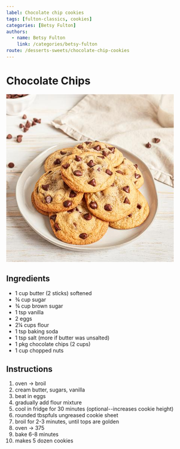 ```yaml
---
label: Chocolate chip cookies
tags: [fulton-classics, cookies]
categories: [Betsy Fulton]
authors:
  - name: Betsy Fulton
    link: /categories/betsy-fulton
route: /desserts-sweets/chocolate-chip-cookies
---
```


# Chocolate Chips
![Fulton family's traditional cookie recipe, as listed on the side of the Toll House Chocolate Chips tin.](/static/banners/chocolate-chip-cookies.jpg)

## Ingredients
- 1 cup butter (2 sticks) softened
- ¾ cup sugar 
- ¾ cup brown sugar 
- 1 tsp vanilla
- 2 eggs
- 2¼ cups flour 
- 1 tsp baking soda 
- 1 tsp salt (more if butter was unsalted)
- 1 pkg chocolate chips (2 cups)
- 1 cup chopped nuts

## Instructions
1. oven -> broil 
2. cream butter, sugars, vanilla 
3. beat in eggs 
4. gradually add flour mixture 
5. cool in fridge for 30 minutes (optional--increases cookie height)
6. rounded tbspfuls ungreased cookie sheet 
7. broil for 2-3 minutes, until tops are golden 
8. oven -> 375 
9. bake 6-8 minutes
10. makes 5 dozen cookies
